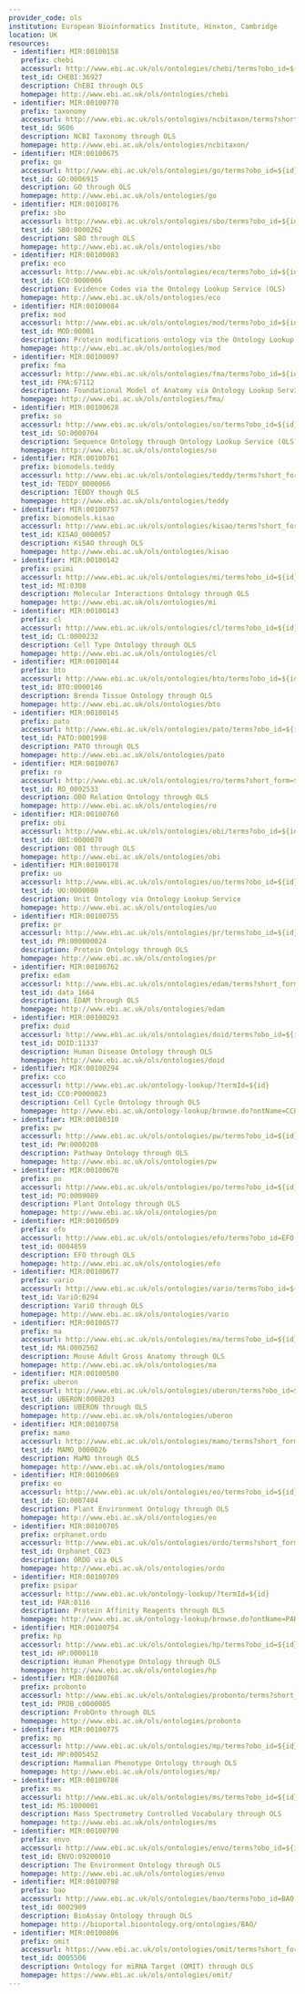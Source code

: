```yaml
---
provider_code: ols
institution: European Bioinformatics Institute, Hinxton, Cambridge
location: UK
resources:
 - identifier: MIR:00100158
   prefix: chebi
   accessurl: http://www.ebi.ac.uk/ols/ontologies/chebi/terms?obo_id=${id}
   test_id: CHEBI:36927
   description: ChEBI through OLS
   homepage: http://www.ebi.ac.uk/ols/ontologies/chebi
 - identifier: MIR:00100770
   prefix: taxonomy
   accessurl: http://www.ebi.ac.uk/ols/ontologies/ncbitaxon/terms?short_form=NCBITaxon_${id}
   test_id: 9606
   description: NCBI Taxonomy through OLS
   homepage: http://www.ebi.ac.uk/ols/ontologies/ncbitaxon/
 - identifier: MIR:00100675
   prefix: go
   accessurl: http://www.ebi.ac.uk/ols/ontologies/go/terms?obo_id=${id}
   test_id: GO:0006915
   description: GO through OLS
   homepage: http://www.ebi.ac.uk/ols/ontologies/go
 - identifier: MIR:00100176
   prefix: sbo
   accessurl: http://www.ebi.ac.uk/ols/ontologies/sbo/terms?obo_id=${id}
   test_id: SBO:0000262
   description: SBO through OLS
   homepage: http://www.ebi.ac.uk/ols/ontologies/sbo
 - identifier: MIR:00100083
   prefix: eco
   accessurl: http://www.ebi.ac.uk/ols/ontologies/eco/terms?obo_id=${id}
   test_id: ECO:0000006
   description: Evidence Codes via the Ontology Lookup Service (OLS)
   homepage: http://www.ebi.ac.uk/ols/ontologies/eco
 - identifier: MIR:00100084
   prefix: mod
   accessurl: http://www.ebi.ac.uk/ols/ontologies/mod/terms?obo_id=${id}
   test_id: MOD:00001
   description: Protein modifications ontology via the Ontology Lookup Service (OLS)
   homepage: http://www.ebi.ac.uk/ols/ontologies/mod
 - identifier: MIR:00100097
   prefix: fma
   accessurl: http://www.ebi.ac.uk/ols/ontologies/fma/terms?obo_id=${id}
   test_id: FMA:67112
   description: Foundational Model of Anatomy via Ontology Lookup Service (OLS)
   homepage: http://www.ebi.ac.uk/ols/ontologies/fma/
 - identifier: MIR:00100628
   prefix: so
   accessurl: http://www.ebi.ac.uk/ols/ontologies/so/terms?obo_id=${id}
   test_id: SO:0000704
   description: Sequence Ontology through Ontology Lookup Service (OLS)
   homepage: http://www.ebi.ac.uk/ols/ontologies/so
 - identifier: MIR:00100761
   prefix: biomodels.teddy
   accessurl: http://www.ebi.ac.uk/ols/ontologies/teddy/terms?short_form=${id}
   test_id: TEDDY_0000066
   description: TEDDY though OLS
   homepage: http://www.ebi.ac.uk/ols/ontologies/teddy
 - identifier: MIR:00100757
   prefix: biomodels.kisao
   accessurl: http://www.ebi.ac.uk/ols/ontologies/kisao/terms?short_form=${id}
   test_id: KISAO_0000057
   description: KiSAO through OLS
   homepage: http://www.ebi.ac.uk/ols/ontologies/kisao
 - identifier: MIR:00100142
   prefix: psimi
   accessurl: http://www.ebi.ac.uk/ols/ontologies/mi/terms?obo_id=${id}
   test_id: MI:0308
   description: Molecular Interactions Ontology through OLS
   homepage: http://www.ebi.ac.uk/ols/ontologies/mi
 - identifier: MIR:00100143
   prefix: cl
   accessurl: http://www.ebi.ac.uk/ols/ontologies/cl/terms?obo_id=${id}
   test_id: CL:0000232
   description: Cell Type Ontology through OLS
   homepage: http://www.ebi.ac.uk/ols/ontologies/cl
 - identifier: MIR:00100144
   prefix: bto
   accessurl: http://www.ebi.ac.uk/ols/ontologies/bto/terms?obo_id=${id}
   test_id: BTO:0000146
   description: Brenda Tissue Ontology through OLS
   homepage: http://www.ebi.ac.uk/ols/ontologies/bto
 - identifier: MIR:00100145
   prefix: pato
   accessurl: http://www.ebi.ac.uk/ols/ontologies/pato/terms?obo_id=${id}
   test_id: PATO:0001998
   description: PATO through OLS
   homepage: http://www.ebi.ac.uk/ols/ontologies/pato
 - identifier: MIR:00100767
   prefix: ro
   accessurl: http://www.ebi.ac.uk/ols/ontologies/ro/terms?short_form=${id}
   test_id: RO_0002533
   description: OBO Relation Ontology through OLS
   homepage: http://www.ebi.ac.uk/ols/ontologies/ro
 - identifier: MIR:00100760
   prefix: obi
   accessurl: http://www.ebi.ac.uk/ols/ontologies/obi/terms?obo_id=${id}
   test_id: OBI:0000070
   description: OBI through OLS
   homepage: http://www.ebi.ac.uk/ols/ontologies/obi
 - identifier: MIR:00100178
   prefix: uo
   accessurl: http://www.ebi.ac.uk/ols/ontologies/uo/terms?obo_id=${id}
   test_id: UO:0000080
   description: Unit Ontology via Ontology Lookup Service
   homepage: http://www.ebi.ac.uk/ols/ontologies/uo
 - identifier: MIR:00100755
   prefix: pr
   accessurl: http://www.ebi.ac.uk/ols/ontologies/pr/terms?obo_id=${id}
   test_id: PR:000000024
   description: Protein Ontology through OLS
   homepage: http://www.ebi.ac.uk/ols/ontologies/pr
 - identifier: MIR:00100762
   prefix: edam
   accessurl: http://www.ebi.ac.uk/ols/ontologies/edam/terms?short_form=${id}
   test_id: data_1664
   description: EDAM through OLS
   homepage: http://www.ebi.ac.uk/ols/ontologies/edam
 - identifier: MIR:00100293
   prefix: doid
   accessurl: http://www.ebi.ac.uk/ols/ontologies/doid/terms?obo_id=${id}
   test_id: DOID:11337
   description: Human Disease Ontology through OLS
   homepage: http://www.ebi.ac.uk/ols/ontologies/doid
 - identifier: MIR:00100294
   prefix: cco
   accessurl: http://www.ebi.ac.uk/ontology-lookup/?termId=${id}
   test_id: CCO:P0000023
   description: Cell Cycle Ontology through OLS
   homepage: http://www.ebi.ac.uk/ontology-lookup/browse.do?ontName=CCO
 - identifier: MIR:00100310
   prefix: pw
   accessurl: http://www.ebi.ac.uk/ols/ontologies/pw/terms?obo_id=${id}
   test_id: PW:0000208
   description: Pathway Ontology through OLS
   homepage: http://www.ebi.ac.uk/ols/ontologies/pw
 - identifier: MIR:00100676
   prefix: po
   accessurl: http://www.ebi.ac.uk/ols/ontologies/po/terms?obo_id=${id}
   test_id: PO:0009089
   description: Plant Ontology through OLS
   homepage: http://www.ebi.ac.uk/ols/ontologies/po
 - identifier: MIR:00100509
   prefix: efo
   accessurl: http://www.ebi.ac.uk/ols/ontologies/efo/terms?obo_id=EFO:${id}
   test_id: 0004859
   description: EFO through OLS
   homepage: http://www.ebi.ac.uk/ols/ontologies/efo
 - identifier: MIR:00100677
   prefix: vario
   accessurl: http://www.ebi.ac.uk/ols/ontologies/vario/terms?obo_id=${id}
   test_id: VariO:0294
   description: VariO through OLS
   homepage: http://www.ebi.ac.uk/ols/ontologies/vario
 - identifier: MIR:00100577
   prefix: ma
   accessurl: http://www.ebi.ac.uk/ols/ontologies/ma/terms?obo_id=${id}
   test_id: MA:0002502
   description: Mouse Adult Gross Anatomy through OLS
   homepage: http://www.ebi.ac.uk/ols/ontologies/ma
 - identifier: MIR:00100580
   prefix: uberon
   accessurl: http://www.ebi.ac.uk/ols/ontologies/uberon/terms?obo_id=${id}
   test_id: UBERON:0008203
   description: UBERON through OLS
   homepage: http://www.ebi.ac.uk/ols/ontologies/uberon
 - identifier: MIR:00100758
   prefix: mamo
   accessurl: http://www.ebi.ac.uk/ols/ontologies/mamo/terms?short_form=${id}
   test_id: MAMO_0000026
   description: MaMO through OLS
   homepage: http://www.ebi.ac.uk/ols/ontologies/mamo
 - identifier: MIR:00100669
   prefix: eo
   accessurl: http://www.ebi.ac.uk/ols/ontologies/eo/terms?obo_id=${id}
   test_id: EO:0007404
   description: Plant Environment Ontology through OLS
   homepage: http://www.ebi.ac.uk/ols/ontologies/eo
 - identifier: MIR:00100705
   prefix: orphanet.ordo
   accessurl: http://www.ebi.ac.uk/ols/ontologies/ordo/terms?short_form=${id}
   test_id: Orphanet_C023
   description: ORDO via OLS
   homepage: http://www.ebi.ac.uk/ols/ontologies/ordo
 - identifier: MIR:00100709
   prefix: psipar
   accessurl: http://www.ebi.ac.uk/ontology-lookup/?termId=${id}
   test_id: PAR:0116
   description: Protein Affinity Reagents through OLS
   homepage: http://www.ebi.ac.uk/ontology-lookup/browse.do?ontName=PAR
 - identifier: MIR:00100754
   prefix: hp
   accessurl: http://www.ebi.ac.uk/ols/ontologies/hp/terms?obo_id=${id}
   test_id: HP:0000118
   description: Human Phenotype Ontology through OLS
   homepage: http://www.ebi.ac.uk/ols/ontologies/hp
 - identifier: MIR:00100768
   prefix: probonto
   accessurl: http://www.ebi.ac.uk/ols/ontologies/probonto/terms?short_form=${id}
   test_id: PROB_c0000005
   description: ProbOnto through OLS
   homepage: http://www.ebi.ac.uk/ols/ontologies/probonto
 - identifier: MIR:00100775
   prefix: mp
   accessurl: http://www.ebi.ac.uk/ols/ontologies/mp/terms?obo_id=${id}
   test_id: MP:0005452
   description: Mammalian Phenotype Ontology through OLS
   homepage: http://www.ebi.ac.uk/ols/ontologies/mp/
 - identifier: MIR:00100786
   prefix: ms
   accessurl: http://www.ebi.ac.uk/ols/ontologies/ms/terms?obo_id=${id}
   test_id: MS:1000001
   description: Mass Spectrometry Controlled Vocabulary through OLS
   homepage: http://www.ebi.ac.uk/ols/ontologies/ms
 - identifier: MIR:00100790
   prefix: envo
   accessurl: http://www.ebi.ac.uk/ols/ontologies/envo/terms?obo_id=${id}
   test_id: ENVO:09200010
   description: The Environment Ontology through OLS
   homepage: http://www.ebi.ac.uk/ols/ontologies/envo
 - identifier: MIR:00100798
   prefix: bao
   accessurl: http://www.ebi.ac.uk/ols/ontologies/bao/terms?obo_id=BAO:${id}
   test_id: 0002989
   description: BioAssay Ontology through OLS
   homepage: http://bioportal.bioontology.org/ontologies/BAO/
 - identifier: MIR:00100806
   prefix: omit
   accessurl: https://www.ebi.ac.uk/ols/ontologies/omit/terms?short_form=OMIT_${id}
   test_id: 0005506
   description: Ontology for miRNA Target (OMIT) through OLS
   homepage: https://www.ebi.ac.uk/ols/ontologies/omit/
---
```

